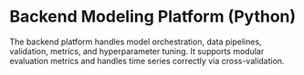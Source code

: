 # Backend Modeling Platform (Python)

The backend platform handles model orchestration, data pipelines, validation, metrics, and hyperparameter tuning. It supports modular evaluation metrics and handles time series correctly via cross-validation.